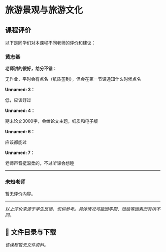# 旅游景观与旅游文化

## 课程评价

以下是同学们对本课程不同老师的评价和建议：

### 黄志基

**老师讲的很好，给分不错：**

无作业，平时会有点名（纸质签到），但会在第一节课通知什么时候点名

**Unnamed: 3：**

低，应该好过

**Unnamed: 4：**

期末论文3000字，会给论文主题，纸质和电子版

**Unnamed: 6：**

应该都能过

**Unnamed: 7：**

老师声音挺温柔的，不过听课会想睡

---

### 未知老师

暂无评价内容。

---

*以上评价来源于学生反馈，仅供参考。具体情况可能因学期、班级等因素而有所不同。*
## 📄 文件目录与下载

_该课程暂无文件资料。_
